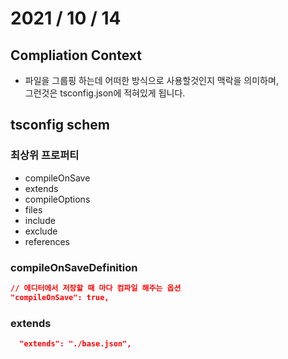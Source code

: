 # 2021 / 10 / 14

## Compliation Context
* 파일을 그룹핑 하는데 어떠한 방식으로 사용할것인지 맥락을 의미하며, <br>
  그런것은 tsconfig.json에 적혀있게 됩니다.

## tsconfig schem

### 최상위 프로퍼티
* compileOnSave
* extends
* compileOptions
* files
* include
* exclude
* references

### compileOnSaveDefinition
```json
// 에디터에서 저장할 때 마다 컴파일 해주는 옵션
"compileOnSave": true,
```
### extends
```json
  "extends": "./base.json",
```